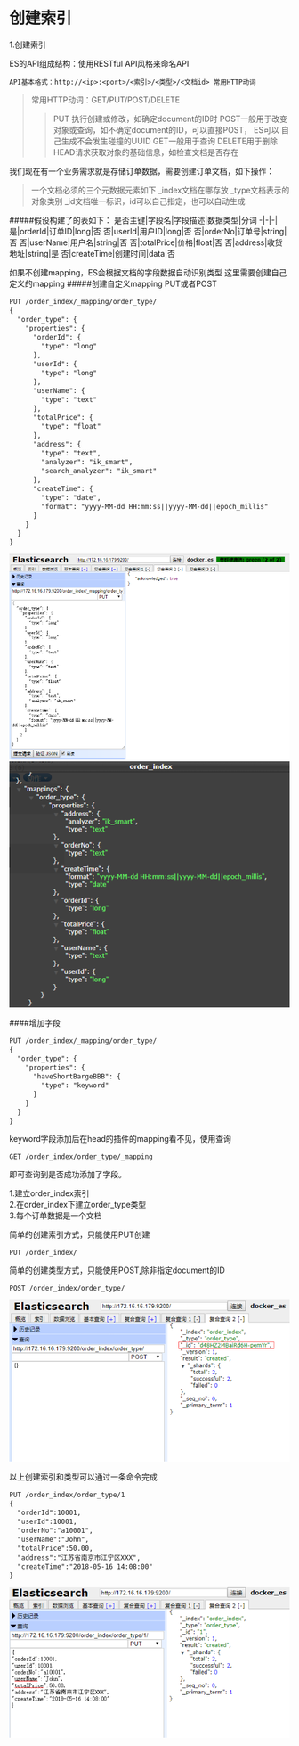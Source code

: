 # 创建索引

1.创建索引  

  
ES的API组成结构：使用RESTful API风格来命名API
```
API基本格式：http://<ip>:<port>/<索引>/<类型>/<文档id> 常用HTTP动词
```
>常用HTTP动词：GET/PUT/POST/DELETE 
>>PUT 执行创建或修改，如确定document的ID时
>>POST一般用于改变对象或查询，如不确定document的ID，可以直接POST， ES可以  自己生成不会发生碰撞的UUID
>>GET一般用于查询
>>DELETE用于删除
>>HEAD请求获取对象的基础信息，如检查文档是否存在




我们现在有一个业务需求就是存储订单数据，需要创建订单文档，如下操作：
>一个文档必须的三个元数据元素如下
_index文档在哪存放
_type文档表示的对象类别
_id文档唯一标识，id可以自己指定，也可以自动生成


#####假设构建了的表如下：
是否主键|字段名|字段描述|数据类型|分词
-|-|-|
是|orderId|订单ID|long|否
否|userId|用户ID|long|否
否|orderNo|订单号|string|否
否|userName|用户名|string|否
否|totalPrice|价格|float|否
否|address|收货地址|string|是
否|createTime|创建时间|data|否

如果不创建mapping，ES会根据文档的字段数据自动识别类型
这里需要创建自己定义的mapping
#####创建自定义mapping
PUT或者POST
```
PUT /order_index/_mapping/order_type/
{
  "order_type": {
    "properties": {
      "orderId": {
        "type": "long"
      },
      "userId": {
        "type": "long"
      },
      "userName": {
        "type": "text"
      },
      "totalPrice": {
        "type": "float"
      },
      "address": {
        "type": "text",
        "analyzer": "ik_smart",
        "search_analyzer": "ik_smart"
      },
      "createTime": {
        "type": "date",
        "format": "yyyy-MM-dd HH:mm:ss||yyyy-MM-dd||epoch_millis"
      }
    }
  }
}
```

![](/assets/7.png)
![](/assets/8.png)


####增加字段
```
PUT /order_index/_mapping/order_type/
{
  "order_type": {
    "properties": {
      "haveShortBargeBBB": {
        "type": "keyword"
      }
    }
  }
}
```
keyword字段添加后在head的插件的mapping看不见，使用查询

```
GET /order_index/order_type/_mapping
```

即可查询到是否成功添加了字段。


1.建立order_index索引  
2.在order_index下建立order_type类型  
3.每个订单数据是一个文档

简单的创建索引方式，只能使用PUT创建

```\`
PUT /order_index/
```

简单的创建类型方式，只能使用POST,除非指定document的ID

```
POST /order_index/order_type/
```
![](/assets/4.png)


以上创建索引和类型可以通过一条命令完成
```
PUT /order_index/order_type/1
{
  "orderId":10001,
  "userId":10001,
  "orderNo":"a10001",
  "userName":"John",
  "totalPrice":50.00,
  "address":"江苏省南京市江宁区XXX",
  "createTime":"2018-05-16 14:08:00"
}
```
![](/assets/5.png)





